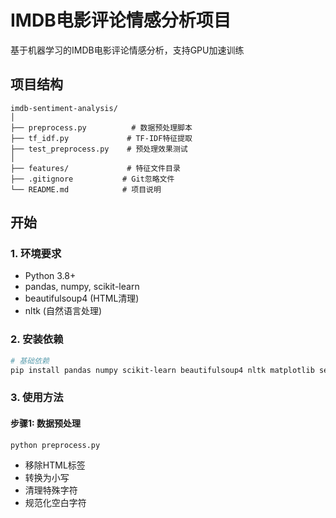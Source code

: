 # IMDB电影评论情感分析项目

 基于机器学习的IMDB电影评论情感分析，支持GPU加速训练

##  项目结构

```
imdb-sentiment-analysis/
│
├── preprocess.py          # 数据预处理脚本
├── tf_idf.py             # TF-IDF特征提取
├── test_preprocess.py    # 预处理效果测试
│
├── features/             # 特征文件目录
├── .gitignore           # Git忽略文件
└── README.md            # 项目说明
```

## 开始

### 1. 环境要求

- Python 3.8+
- pandas, numpy, scikit-learn
- beautifulsoup4 (HTML清理)
- nltk (自然语言处理)

### 2. 安装依赖

```bash
# 基础依赖
pip install pandas numpy scikit-learn beautifulsoup4 nltk matplotlib seaborn

```

### 3. 使用方法

#### 步骤1: 数据预处理
```bash
python preprocess.py
```
- 移除HTML标签
- 转换为小写
- 清理特殊字符
- 规范化空白字符


